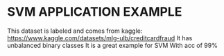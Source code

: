 # SVM APPLICATION EXAMPLE

This dataset is labeled and comes from kaggle: https://www.kaggle.com/datasets/mlg-ulb/creditcardfraud
It has unbalanced binary classes
It is a great example for SVM
With acc of 99%
